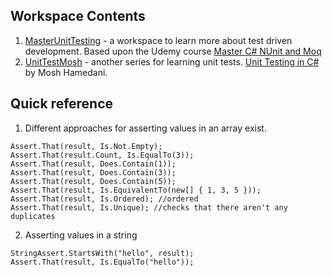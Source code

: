 ## Workspace Contents
1. [MasterUnitTesting](./MasterUnitTesting) - a workspace to learn more about test driven development. Based upon the Udemy course [Master C# NUnit and Moq](https://www.udemy.com/nunit-moq/learn/)
2. [UnitTestMosh](./UnitTestMosh) - another series for learning unit tests. [Unit Testing in C#](./https://www.udemy.com/unit-testing-csharp/learn/v4/) by Mosh Hamedani.

## Quick reference

1. Different approaches for asserting values in an array exist.  
```
Assert.That(result, Is.Not.Empty);
Assert.That(result.Count, Is.EqualTo(3));
Assert.That(result, Does.Contain(1));
Assert.That(result, Does.Contain(3));
Assert.That(result, Does.Contain(5));
Assert.That(result, Is.EquivalentTo(new[] { 1, 3, 5 }));
Assert.That(result, Is.Ordered); //ordered
Assert.That(result, Is.Unique); //checks that there aren't any duplicates
```
2. Asserting values in a string
```
StringAssert.StartsWith("hello", result);
Assert.That(result, Is.EqualTo("hello"));
```
